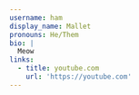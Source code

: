 ```yaml
---
username: ham
display_name: Mallet
pronouns: He/Them
bio: |
  Meow
links:
  - title: youtube.com
    url: 'https://youtube.com'
---
```



